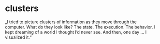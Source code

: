 # clusters
„I tried to picture clusters of information as they move through the computer. What do they look like? The state. The execution. The behavior. I kept dreaming of a world I thought I’d never see. And then, one day … I visualized it.“
